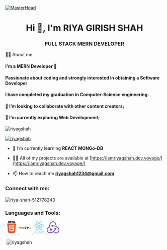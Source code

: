 
[![MasterHead](https://camo.githubusercontent.com/ba9f3bd30647e352a3f5e1e45eb45c6ec7bad6155cd16aaedf4a426738da0ca5/68747470733a2f2f696e646f616e616c79746963612e636f6d2f7374617469632f696d616765732f62616e6e6572722e676966)](https://rishavchanda.io)
<h1 align="center">Hi 👋, I'm RIYA GIRISH SHAH</h1>
<h3 align="center">FULL STACK MERN DEVELOPER</h3>
<p>🙋‍♂️ About me</p>
<h4>I'm a MERN Developer 🚀</h4>
<h4>Passionate about coding and strongly interested in obtaining a Software Developer</h4>
<h4>I have completed my graduation in Computer-Science engineering. </h4>
<h4>🤔 I’m looking to collaborate with other content creators;</h4>
<h4>🌱 I’m currently exploring Web Development;</h4>
<p align="left"> <img src="https://komarev.com/ghpvc/?username=riyagshah&label=Profile%20views&color=0e75b6&style=flat" alt="riyagshah" /> </p>

<p align="left"> <a href="https://github.com/ryo-ma/github-profile-trophy"><img src="https://github-profile-trophy.vercel.app/?username=riyagshah" alt="riyagshah" /></a> </p>

- 🌱 I’m currently learning **REACT MONGo-DB**

- 👨‍💻 All of my projects are available at [https://iamriyagshah.dev.voyage/](https://iamriyagshah.dev.voyage/)

- 📫 How to reach me **riyagshah1234@gmail.com**

<h3 align="left">Connect with me:</h3>
<p align="left">
<a href="https://linkedin.com/in/riya-shah-512778243" target="blank"><img align="center" src="https://raw.githubusercontent.com/rahuldkjain/github-profile-readme-generator/master/src/images/icons/Social/linked-in-alt.svg" alt="riya-shah-512778243" height="30" width="40" /></a>
</p>

<h3 align="left">Languages and Tools:</h3>
<p align="left"> <a href="https://www.w3.org/html/" target="_blank" rel="noreferrer"> <img src="https://raw.githubusercontent.com/devicons/devicon/master/icons/html5/html5-original-wordmark.svg" alt="html5" width="40" height="40"/> </a> <a href="https://nodejs.org" target="_blank" rel="noreferrer"> <img src="https://raw.githubusercontent.com/devicons/devicon/master/icons/nodejs/nodejs-original-wordmark.svg" alt="nodejs" width="40" height="40"/> </a> <a href="https://reactjs.org/" target="_blank" rel="noreferrer"> <img src="https://raw.githubusercontent.com/devicons/devicon/master/icons/react/react-original-wordmark.svg" alt="react" width="40" height="40"/> </a> <a href="https://redux.js.org" target="_blank" rel="noreferrer"> <img src="https://raw.githubusercontent.com/devicons/devicon/master/icons/redux/redux-original.svg" alt="redux" width="40" height="40"/> </a> </p>

<p>&nbsp;<img align="center" src="https://github-readme-stats.vercel.app/api?username=riyagshah&show_icons=true&locale=en" alt="riyagshah" /></p>
